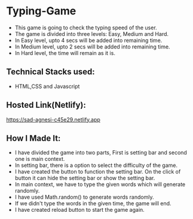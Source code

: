 # Typing-Game
* This game is going to check the typing speed of the user. 
* The game is divided into three levels: Easy, Medium and Hard. 
* In Easy level, upto 4 secs will be added into remaining time. 
* In Medium level, upto 2 secs will be added into remaining time. 
* In Hard level, the time will remain as it is. 
## Technical Stacks used:
* HTML,CSS and Javascript
## Hosted Link(Netlify):
https://sad-agnesi-c45e29.netlify.app
## How I Made It:
* I have divided the game into two parts, First is setting bar and second one is main context.
* In setting bar, there is a option to select the difficulty of the game.
* I have created the button to function the setting bar. On the click of button it can hide the setting bar or show the setting bar.
* In main context, we have to type the given words which will generate randomly.
* I have used Math.random() to generate words randomly.
* If we didn't type the words in the given time, the game will end.
* I have created reload button to start the game again.
